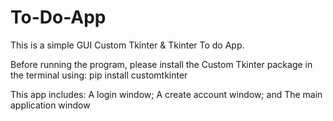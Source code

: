 # To-Do-App
This is a simple GUI Custom Tkinter & Tkinter To do App.

Before running the program, please install the Custom Tkinter
package in the terminal using: 
pip install customtkinter

This app includes:
  A login window;
  A create account window; and
  The main application window
